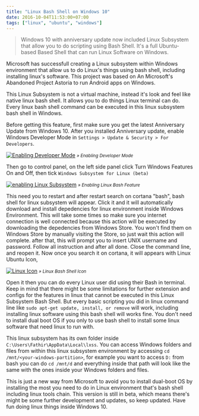 ```yaml
---
title: "Linux Bash Shell on Windows 10"
date: 2016-10-04T11:53:00+07:00
tags: ["linux", "ubuntu", "windows"]
---
```


>Windows 10 with anniversary update now included Linux Subsystem that allow you to do scripting using Bash Shell. It's a full Ubuntu-based Based Shell that can run Linux Software on Windows.  

<!--more-->

Microsoft has successfull creating a Linux subsystem within Windows environment that allow us to do Linux's things using bash shell, including installing linux's software. This project was based on An Microsoft's Abandoned Project Astoria to run Android apps on Windows.

This Linux Subsystem is not a virtual machine, instead it's look and feel like native linux bash shell. It allows you to do things Linux terminal can do. Every linux bash shell command can be executed in this linux subsystem bash shell in Windows. 

Before getting this feature, first make sure you get the latest Anniversary Update from Windows 10. After you installed Anniversary update, enable Windows Developer Mode in `Settings > Update & Security > For Developers`.


<a href="/assets/contents/developermode.JPG" alt="Enabling Developer Mode">![Enabling Developer Mode](/assets/contents/developermode.JPG)</a>
<small><i>&raquo; Enabling Developer Mode</i></small>



Then go to control panel, on the left side panel click Turn Windows Features On and Off, then tick `Windows Subsystem for Linux (beta)`

<a href="/assets/contents/enablelinuxbash.JPG">![enabling Linux Subsystem](/assets/contents/enablelinuxbash.JPG)</a>
<small><i>&raquo; Enabling Linux Bash Feature</i></small>

This need you to restart and after restart search on cortana "bash", bash shell for linux subsystem will appear. Click it and it will automatically download and install depedencies for linux environment inside Windows Environment. This will take some times so make sure you internet connection is well connected because this action will be executed by downloading the depedencies from Windows Store. You won't find them on Windows Store by manually visiting the Store, so just wait this action will complete. after that, this will prompt you to insert UNIX username and password. Follow all instruction and after all done. Close the command line, and reopen it. Now once you search it on cortana, it will appears with Linux Ubuntu Icon,

<a href="/assets/contents/bashshellicon.JPG">![Linux Icon](/assets/contents/bashshellicon.JPG)</a>
<small><i>&raquo; Linux Bash Shell Icon</i></small>

Open it then you can do every Linux user did using their Bash in terminal. Keep in mind that there might be some limitations for further extension and configs for the features in linux that cannot be executed in this Linux Subsystem Bash Shell. But every basic scripting you did in linux command line like `sudo apt-get update, install, or remove` will work, including installing linux software using this bash shell will works fine. You don't need to install dual boot OS if you only to use bash shell to install some linux software that need linux to run with. 

This linux subsystem has its own folder inside `C:\Users\Fathir\AppData\Local\lxss`. You can access Windows folders and files from within this linux subsystem environment by accessing `cd /mnt/<your-windows-partition>`, for example you want to access `D:` from bash you can do `cd /mnt/d` and everything inside that path will look like the same with the ones inside your Windows folders and files. 

This is just a new way from Microsoft to avoid you to install dual-boot OS by installing the most you need to do in Linux environment that's bash shell including linux tools chain. This version is still in beta, which means there's might be some further development and updates, so keep updated. Have fun doing linux things inside Windows 10.
